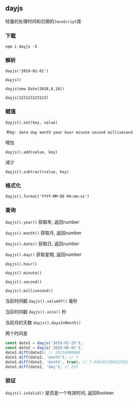 ## dayjs

轻量的处理时间和日期的`JavaScript`库

### 下载

`npm i dayjs -S`

### 解析

`dayjs('2019-01-01')`

`dayjs()`

`dayjs(new Date(2018,8,18))`

`dayjs(123123123123)`

### 赋值

`dayjs().set(key, value)`

​	Key: ` date day month year hour minute second millisecond`

增加

`dayjs().add(value, key)`

减少

`dayjs().subtract(value, key)`

### 格式化

`dayjs().format('YYYY-MM-DD HH:mm:ss')`

### 查询

`dayjs().year()`   获取年, 返回number

`dayjs().month()` 获取月, 返回number

`dayjs().date()`    获取日, 返回number

`dayjs().day()`     获取星期, 返回number

`dayjs().hour()`

`dayjs().minute()`

`dayjs().second()`

`dayjs().millisecond()`

当前时间戳 `dayjs().valueOf()`       毫秒

当前时间戳 `dayjs().unix()`      秒

当前月的天数 `dayjs().daysInMonth()`

两个时间差 

```javascript
const date1 = dayjs('2019-01-25');
const date2 = dayjs('2018-06-05');
date1.diff(date2); // 20214000000
date1.diff(date2, 'month'); // 7
date1.diff(date2, 'month', true); // 7.645161290322581
date1.diff(date2, 'day'); // 233
```



### 验证

`dayjs().isValid()`  是否是一个有效时间, 返回Boolean



